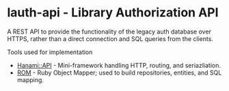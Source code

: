 # lauth-api - Library Authorization API

A REST API to provide the functionality of the legacy auth database over HTTPS,
rather than a direct connection and SQL queries from the clients.

Tools used for implementation

 - [Hanami::API](https://github.com/hanami/api) - Mini-framework handling HTTP,
   routing, and seriazliation.
 - [ROM](https://rom-rb.org/) - Ruby Object Mapper; used to build repositories,
   entities, and SQL mapping.
